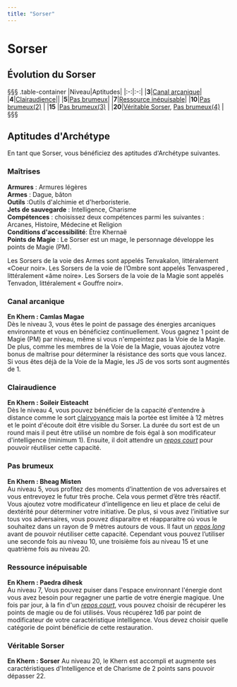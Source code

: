 ```yaml
---
title: "Sorser"
---
```

# Sorser

## Évolution du Sorser
§§§ .table-container
|Niveau|Aptitudes|
|:-:|:-:|
|**3**|[Canal arcanique](#canal-arcanique)|
|**4**|[Clairaudience](#clairaudience)||
|**5**|[Pas brumeux](#pas-brumeux)|
|**7**|[Ressource inépuisable](#ressource-inepuisable)|
|**10**|[Pas brumeux(2)](#pas-brumeux) |
|**15** |[Pas brumeux(3)](#pas-brumeux) |
|**20**|[Véritable Sorser](#veritable-sorser), [Pas brumeux(4)](#pas-brumeux) |
§§§

## Aptitudes d'Archétype
En tant que Sorser, vous bénéficiez des aptitudes d'Archétype suivantes.

### Maîtrises
**Armures** :  Armures légères   
**Armes** : Dague, bâton  
**Outils** :Outils d'alchimie et d'herboristerie.     
**Jets de sauvegarde** : Intelligence, Charisme    
**Compétences** : choisissez deux compétences parmi les suivantes : Arcanes, Histoire, Médecine et Religion    
**Conditions d'accessibilité**: Être Khernaë    
**Points de Magie** : Le Sorser est un mage, le personnage développe les points de Magie (PM).    

Les Sorsers de la voie des Armes sont appelés Tenvakalon, littéralement «Coeur noir». Les Sorsers de la voie de l’Ombre sont appelés Tenvaspered , littéralement «âme noire». Les Sorsers de la voie de la Magie sont appelés Tenvadon, littéralement « Gouffre noir».

### Canal arcanique  
**En Khern : Camlas Magae**  
Dès le niveau 3, vous êtes le point de passage des énergies arcaniques environnante et vous en bénéficiez continuellement. Vous gagnez 1 point de Magie (PM) par niveau, même si vous n'empeintez pas la Voie de la Magie. De plus, comme les membres de la Voie de la Magie, vouas ajoutez votre bonus de maîtrise pour déterminer la résistance des sorts que vous lancez. Si vous êtes déjà de la Voie de la Magie, les JS de vos sorts sont augmentés de 1.     

### Clairaudience  
**En Khern : Soileir Eisteacht**  
Dès le niveau 4, vous pouvez bénéficier de la capacité d'entendre à distance comme le sort [clairvoyance](/grimoire/clairvoyance) mais la portée est limitée à 12 mètres et le point d'écoute doit être visible du Sorser. La durée du sort est de un round mais il peut être utilisé un nombre de fois égal à son modificateur d'intelligence (minimum 1). Ensuite, il doit attendre un [_repos court_](/gerer-la-sante-du-personnage/#repos-court) pour pouvoir réutiliser cette capacité.    

### Pas brumeux  
**En Khern : Bheag Misten**  
Au niveau 5, vous profitez des moments d’inattention de vos adversaires et vous entrevoyez le futur très proche. Cela vous permet d’être très réactif. Vous ajoutez votre modificateur d’intelligence en lieu et place de celui de dextérité pour déterminer votre initiative. De plus, si vous avez l’initiative sur tous vos adversaires, vous pouvez disparaitre et réapparaitre où vous le souhaitez dans un rayon de 9 mètres autours de vous. Il faut un [_repos long_](/gerer-la-sante-du-personnage/#repos-long) avant de pouvoir réutiliser cette capacité. Cependant vous pouvez l’utiliser une seconde fois au niveau 10, une troisième fois au niveau 15 et une quatrième fois au niveau 20.   

### Ressource inépuisable  
**En Khern : Paedra  dihesk**  
Au niveau 7, Vous pouvez puiser dans l'espace environnant l'énergie dont vous avez besoin pour regagner une partie de votre énergie magique. Une fois par jour, à la fin d'un [_repos court_](/gerer-la-sante-du-personnage/#repos-court), vous pouvez choisir de récupérer les points de magie ou de foi utilisés. Vous récupérez 1d6 par point de modificateur de votre caractéristique intelligence. Vous devez choisir quelle catégorie de point bénéficie de cette restauration.

### Véritable Sorser  
**En Khern : Sorser**
Au niveau 20, le Khern est accompli et augmente ses caractéristiques d'Intelligence et de Charisme de 2 points sans pouvoir dépasser 22.
